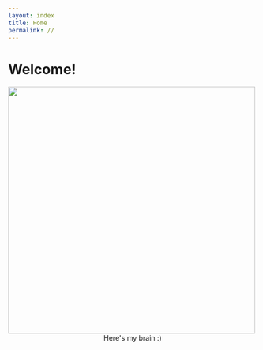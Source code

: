 ```yaml
---
layout: index
title: Home
permalink: //
---
```


# Welcome!

<img src="{{site.imgurl}}/myBrain.gif" height="500" align="center"/>


<center>
Here's my brain :)
</center>
